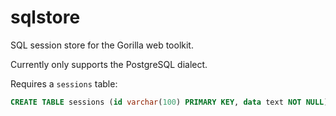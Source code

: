 # sqlstore

SQL session store for the Gorilla web toolkit.

Currently only supports the PostgreSQL dialect.

Requires a `sessions` table:

```sql
CREATE TABLE sessions (id varchar(100) PRIMARY KEY, data text NOT NULL);
```
